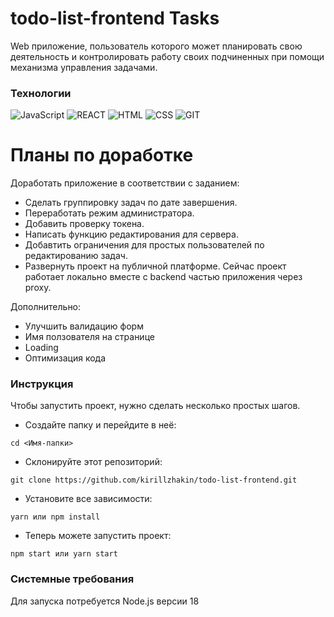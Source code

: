 # todo-list-frontend Tasks
Web приложение, пользователь которого может планировать свою деятельность и контролировать работу своих подчиненных при помощи механизма управления задачами.


### Технологии
![JavaScript](https://img.shields.io/badge/JavaScript-172F45?style=for-the-badge&logo=JavaScript)
![REACT](https://img.shields.io/badge/React-172F45?style=for-the-badge&logo=react)
![HTML](https://img.shields.io/badge/HTML-172F45?style=for-the-badge&logo=html5)
![CSS](https://img.shields.io/badge/CSS-172F45?style=for-the-badge&logo=css3)
![GIT](https://img.shields.io/badge/GIT-172F45?style=for-the-badge&logo=git)


# Планы по доработке

Доработать приложение в соответствии с заданием:
- Сделать группировку задач по дате завершения.
- Переработать режим администратора.
- Добавить проверку токена.
- Написать функцию редактирования для сервера.
- Добавтить ограничения для простых пользователей по редактированию задач.
- Развернуть проект на публичной платформе. Сейчас проект работает локально вместе с backend частью приложения через proxy.

Дополнительно:
- Улучшить валидацию форм
- Имя ползователя на странице
- Loading
- Оптимизация кода


### Инструкция

Чтобы запустить проект, нужно сделать несколько простых шагов.

- Создайте папку и перейдите в неё:

```
cd <Имя-папки>
```

- Склонируйте этот репозиторий:

```
git clone https://github.com/kirillzhakin/todo-list-frontend.git
```

- Установите все зависимости:

```
yarn или npm install
```

- Теперь можете запустить проект:

```
npm start или yarn start
```

### Системные требования

Для запуска потребуется Node.js версии 18
